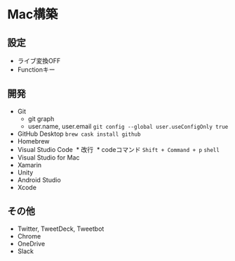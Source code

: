 # Mac構築

## 設定
* ライブ変換OFF
* Functionキー

## 開発
* Git
  * git graph
  * user.name, user.email `git config --global user.useConfigOnly true`
* GitHub Desktop `brew cask install github`
* Homebrew
* Visual Studio Code
  * 改行
  * codeコマンド `Shift + Command + p` `shell`
* Visual Studio for Mac
* Xamarin
* Unity
* Android Studio
* Xcode

## その他
* Twitter, TweetDeck, Tweetbot
* Chrome
* OneDrive
* Slack
